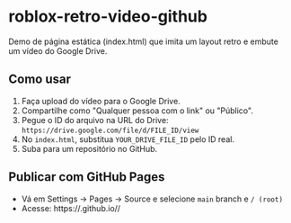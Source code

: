# roblox-retro-video-github

Demo de página estática (index.html) que imita um layout retro e embute um vídeo do Google Drive.

## Como usar

1. Faça upload do vídeo para o Google Drive.
2. Compartilhe como "Qualquer pessoa com o link" ou "Público".
3. Pegue o ID do arquivo na URL do Drive: `https://drive.google.com/file/d/FILE_ID/view`
4. No `index.html`, substitua `YOUR_DRIVE_FILE_ID` pelo ID real.
5. Suba para um repositório no GitHub.

## Publicar com GitHub Pages

- Vá em Settings → Pages → Source e selecione `main` branch e `/ (root)`
- Acesse: https://<seu-usuario>.github.io/<seu-repo>/
